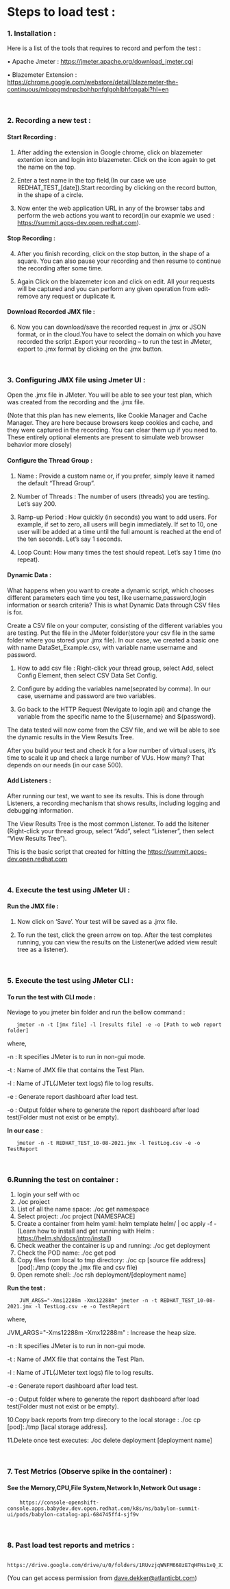 # Steps to load test :

### 1. Installation :
    
Here is a list of the tools that requires to record and perfom the test : 

• Apache Jmeter : https://jmeter.apache.org/download_jmeter.cgi
   
• Blazemeter Extension : https://chrome.google.com/webstore/detail/blazemeter-the-continuous/mbopgmdnpcbohhpnfglgohlbhfongabi?hl=en

<br/>
         
### 2. Recording a new test :

#### Start Recording :

1. After adding  the extension in Google chrome, click on blazemeter extention icon and login into blazemeter. Click on the icon again to get the name on the top.

2. Enter a test name in the top field,(In our case we use REDHAT_TEST_[date]).Start recording by clicking on the record          button, in the shape of a circle.

3. Now enter the web application URL in any of the browser tabs and perform the web actions you want to record(in our exapmle we used :                              https://summit.apps-dev.open.redhat.com).

####  Stop Recording :

4. After you finish recording, click on the stop button, in the shape of a square. You can also pause your recording and then resume to continue the recording after some time.

5. Again Click on the blazemeter icon and click on edit. All your requests will be captured and you can perform any given operation from edit-remove any request or duplicate it.

####  Download Recorded JMX file :

6. Now you can download/save the recorded request in .jmx or JSON format, or in the cloud.You have to select the domain on which you have recorded the script .Export your recording – to run the test in JMeter, export to .jmx format by clicking on the .jmx button.

<br/>

### 3. Configuring JMX file using Jmeter UI :


Open the .jmx file in JMeter. You will be able to see your test plan, which was created from the recording and the .jmx file.

(Note that this plan has new elements, like Cookie Manager and Cache Manager. They are here because browsers keep cookies and cache, and they were captured in the recording. You can clear them up if you need to. These entirely optional elements are present to simulate web browser behavior more closely)


#### Configure the Thread Group :

1. Name : Provide a custom name or, if you prefer, simply leave it named the default “Thread Group”.

2. Number of Threads : The number of users (threads) you are testing. Let’s say 200.

3. Ramp-up Period : How quickly (in seconds) you want to add users. For example, if set to zero, all users will begin immediately.  If set to 10, one user will                       be added at a time until the full amount is reached at the end of the ten seconds. Let’s say 1 seconds.

4. Loop Count: How many times the test should repeat. Let’s say 1 time (no repeat).

#### Dynamic Data :

What happens when you want to create a dynamic script, which chooses different parameters each time you test, like username,password,login information or search   criteria? This is what Dynamic Data through CSV files is for.

Create a CSV file on your computer, consisting of the different variables you are testing. Put the file in the JMeter folder(store your csv file in the same folder where you stored your .jmx file). In our case, we created a basic one with name DataSet_Example.csv, with variable name username and password.

1. How to add csv file : Right-click your thread group, select Add, select Config Element, then select CSV Data Set Config.

2. Configure by adding the variables name(seprated by comma). In our case, username and password are two variables.

3. Go back to the HTTP Request (Nevigate to login api) and change the variable from the specific name to the ${username} and ${password}.

The data tested will now come from the CSV file, and we will be able to see the dynamic results in the View Results Tree.

After you build your test and check it for a low number of virtual users, it’s time to scale it up and check a large number of VUs. How many? That depends on  our needs (in our case 500).

#### Add Listeners :

After running our test, we want to see its results. This is done through Listeners, a recording mechanism that shows results, including logging and debugging information.

The View Results Tree is the most common Listener. To add the lsitener (Right-click your thread group, select “Add”, select “Listener”, then select “View Results Tree”).

This is the basic script that created for hitting the https://summit.apps-dev.open.redhat.com

<br/>

### 4. Execute the test using JMeter UI :

#### Run the JMX file :

1. Now click on ‘Save’. Your test will be saved as a .jmx file.

2. To run the test, click the green arrow on top. After the test completes running, you can view the results on the Listener(we added view result tree as a          listener).

<br/>

### 5.  Execute the test using JMeter CLI :

#### To run the test with CLI mode :

Neviage to you jmeter bin folder and run the bellow command :

       jmeter -n -t [jmx file] -l [results file] -e -o [Path to web report folder]

where,

-n : It specifies JMeter is to run in non-gui mode.
      
-t : Name of JMX file that contains the Test Plan.
    
-l : Name of JTL(JMeter text logs) file to log results.
      
-e : Generate report dashboard after load test.
      
-o : Output folder where to generate the report dashboard after load   test(Folder must not exist or be empty).
      

**In our case** :

       jmeter -n -t REDHAT_TEST_10-08-2021.jmx -l TestLog.csv -e -o TestReport

<br/>

### 6.Running the test on container :

1. login your self with oc
2. ./oc project
3. List of all the name space: ./oc get namespace
4. Select project: ./oc project [NAMESPACE]
5. Create a container from helm yaml: helm template helm/ | oc apply -f -
   (Learn how to install and get running with Helm : https://helm.sh/docs/intro/install)
6. Check weather the container is up and running: ./oc get deployment
7. Check the POD name: ./oc get pod
8. Copy files from local to tmp directory: ./oc cp [source file address] [pod]:./tmp
(copy the .jmx file and csv file)
9. Open remote shell: ./oc rsh deployment/[deployment name]

**Run the test :** 
 
        JVM_ARGS="-Xms12288m -Xmx12288m" jmeter -n -t REDHAT_TEST_10-08-2021.jmx -l TestLog.csv -e -o TestReport
 
 where,
 
 JVM_ARGS="-Xms12288m -Xmx12288m" : Increase the heap size.
 
 -n : It specifies JMeter is to run in non-gui mode.
 
 -t : Name of JMX file that contains the Test Plan.
 
 -l : Name of JTL(JMeter text logs) file to log results.
 
 -e : Generate report dashboard after load test.
 
 -o : Output folder where to generate the report dashboard after load test(Folder must not exist or be empty).

 
 10.Copy back reports from tmp direcory to the local storage : ./oc cp [pod]:./tmp [lacal storage address].
 
 11.Delete once test executes: ./oc delete deployment [deployment name]

<br/>

### 7. Test Metrics (Observe spike in the container) :

#### See the Memory,CPU,File System,Network In,Network Out usage :

        https://console-openshift-console.apps.babydev.dev.open.redhat.com/k8s/ns/babylon-summit-ui/pods/babylon-catalog-api-684745ff4-sjf9v

<br/>

### 8. Past load test reports and metrics : 
           
        https://drive.google.com/drive/u/0/folders/1RUvzjqWNFM668zE7qHFNs1xQ_XJd_cd_
           
(You can get access permission from dave.dekker@atlanticbt.com)
